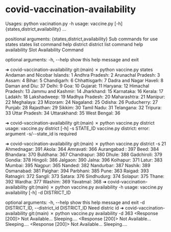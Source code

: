 # covid-vaccination-availability

Usages:
python vacination.py -h
usage: vaccine.py [-h] {states,district,availability} ...

positional arguments:
  {states,district,availability}
                        Sub commands for use
    states              states list command help
    district            district list command help
    availability        Slot Availability Command

optional arguments:
  -h, --help            show this help message and exit


➜  covid-vaccination-availability git:(main) ✗ python vaccine.py states
Andaman and Nicobar Islands: 1
Andhra Pradesh: 2
Arunachal Pradesh: 3
Assam: 4
Bihar: 5
Chandigarh: 6
Chhattisgarh: 7
Dadra and Nagar Haveli: 8
Daman and Diu: 37
Delhi: 9
Goa: 10
Gujarat: 11
Haryana: 12
Himachal Pradesh: 13
Jammu and Kashmir: 14
Jharkhand: 15
Karnataka: 16
Kerala: 17
Ladakh: 18
Lakshadweep: 19
Madhya Pradesh: 20
Maharashtra: 21
Manipur: 22
Meghalaya: 23
Mizoram: 24
Nagaland: 25
Odisha: 26
Puducherry: 27
Punjab: 28
Rajasthan: 29
Sikkim: 30
Tamil Nadu: 31
Telangana: 32
Tripura: 33
Uttar Pradesh: 34
Uttarakhand: 35
West Bengal: 36



➜  covid-vaccination-availability git:(main) ✗ python vaccine.py district
usage: vaccine.py district [-h] -s STATE_ID
vaccine.py district: error: argument -s/--state_id is required

➜  covid-vaccination-availability git:(main) ✗ python vaccine.py district -s 21
Ahmednagar: 391
Akola: 364
Amravati: 366
Aurangabad : 397
Beed: 384
Bhandara: 370
Buldhana: 367
Chandrapur: 380
Dhule: 388
Gadchiroli: 379
Gondia: 378
Hingoli: 386
Jalgaon: 390
Jalna: 396
Kolhapur: 371
Latur: 383
Mumbai: 395
Nagpur: 365
Nanded: 382
Nandurbar: 387
Nashik: 389
Osmanabad: 381
Palghar: 394
Parbhani: 385
Pune: 363
Raigad: 393
Ratnagiri: 372
Sangli: 373
Satara: 376
Sindhudurg: 374
Solapur: 375
Thane: 392
Wardha: 377
Washim: 369
Yavatmal: 368
➜  covid-vaccination-availability git:(main) ✗ python vaccine.py availability -h
usage: vaccine.py availability [-h] -d DISTRICT_ID

optional arguments:
  -h, --help            show this help message and exit
  -d DISTRICT_ID, --district_id DISTRICT_ID
                        Need distric id
➜  covid-vaccination-availability git:(main) ✗ python vaccine.py availability -d 363
<Response [200]>
Not Available...
Sleeping....
<Response [200]>
Not Available...
Sleeping....
<Response [200]>
Not Available...
Sleeping....

